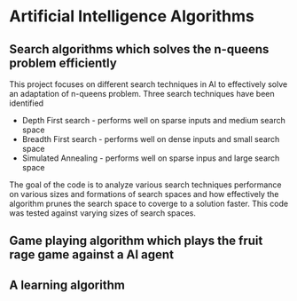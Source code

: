 # Artificial Intelligence Algorithms

## Search algorithms which solves the n-queens problem efficiently
This project focuses on different search techniques in AI to effectively solve an adaptation of n-queens problem. Three search techniques have been identified
* Depth First search - performs well on sparse inputs and medium search space
* Breadth First search - performs well on dense inputs and small search space
* Simulated Annealing - performs well on sparse inpus and large search space

The goal of the code is to analyze various search techniques performance on various sizes and formations of search spaces and how effectively the algorithm prunes the search space to coverge to a solution faster. This code was tested against varying sizes of search spaces.
## Game playing algorithm which plays the fruit rage game against a AI agent
## A learning algorithm
